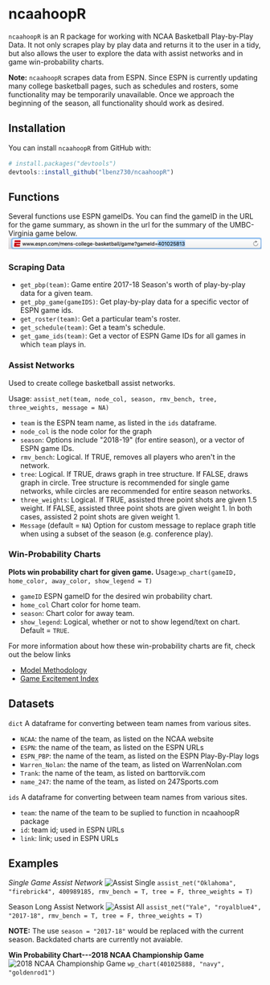 # ncaahoopR
`ncaahoopR` is an R package for working with NCAA Basketball Play-by-Play Data. It not only scrapes play by play data 
and returns it to the user in a tidy, but also allows the user to explore the data with assist networks and in game win-probability charts.

__Note:__ `ncaahoopR` scrapes data from ESPN. Since ESPN is currently updating many college basketball pages, such as schedules and rosters,
some functionality may be temporarily unavailable. Once we approach the beginning of the season, all functionality should work as desired.


## Installation
You can install `ncaahoopR` from GitHub with:

``` r
# install.packages("devtools")
devtools::install_github("lbenz730/ncaahoopR")
```

## Functions
Several functions use ESPN gameIDs. You can find the gameID in the URL for the game summary, 
as shown in the url for the summary of the UMBC-Virginia game below.
![gameid](figures/espn.png)

### Scraping Data
* ```get_pbp(team)```: Game entire 2017-18 Season's worth of play-by-play data for a given team.
* ```get_pbp_game(gameIDS)```:  Get play-by-play data for a specific vector of ESPN game ids. 
* ```get_roster(team)```: Get a particular team's roster. 
* ```get_schedule(team)```: Get a team's schedule.
* ```get_game_ids(team)```: Get a vector of ESPN Game IDs for all games in which ```team``` plays in.

### Assist Networks
Used to create college basketball assist networks. 

Usage: ```assist_net(team, node_col, season, rmv_bench, tree, three_weights, message = NA)```

* ```team``` is the ESPN team name, as listed in the `ids` dataframe.
* ```node_col``` is the node color for the graph
* ```season```: Options include "2018-19" (for entire season), or a vector of ESPN game IDs. 
* ```rmv_bench```: Logical. If TRUE, removes all players who aren't in the network. 
* ```tree```: Logical. If TRUE, draws graph in tree structure. If FALSE, draws graph in circle. Tree structure is recommended for single game networks, while circles are recommended for entire season networks.
* ```three_weights```: Logical. If TRUE, assisted three point shots are given 1.5 weight. If FALSE, assisted three point shots are given weight 1. In both cases, assisted 2 point shots are given weight 1. 
* ```Message``` (default = ```NA```) Option for custom message to replace graph title when using a subset of the season (e.g. conference play).

### Win-Probability Charts
__Plots win probability chart for given game.__
Usage:```wp_chart(gameID, home_color, away_color, show_legend = T)```
* ```gameID``` ESPN gameID for the desired win probability chart.
* ```home_col``` Chart color for home team.
* ```season```: Chart color for away team.
* ```show_legend```: Logical, whether or not to show legend/text on chart. Default = `TRUE`.

For more information about how these win-probability charts are fit, check out the below links

* [Model Methodology](https://sports.sites.yale.edu/ncaa-basketball-win-probability-model)
* [Game Excitement Index](https://sports.sites.yale.edu/game-excitement-index-part-ii)

## Datasets

```dict``` A dataframe for converting between team names from various sites.
 
 * ```NCAA```: the name of the team, as listed on the NCAA website
 * ```ESPN```: the name of the team, as listed on the ESPN URLs
 * ```ESPN_PBP```: the name of the team, as listed on the ESPN Play-By-Play logs
 * ```Warren_Nolan```: the name of the team, as listed on WarrenNolan.com
 * ```Trank```: the name of the team, as listed on barttorvik.com
 * ```name_247```: the name of the team, as listed on 247Sports.com

```ids``` A dataframe for converting between team names from various sites.
 
 * ```team```: the name of the team to be suplied to function in ncaahoopR package
 * ```id```: team id; used in ESPN URLs
 * ```link```: link; used in ESPN URLs

## Examples
_Single Game Assist Network_
![Assist Single](figures/oklahoma.png)
```assist_net("Oklahoma", "firebrick4", 400989185, rmv_bench = T, tree = F, three_weights = T)```

Season Long Assist Network
![Assist All](figures/yale.png)
```assist_net("Yale", "royalblue4", "2017-18", rmv_bench = T, tree = F, three_weights = T)```

__NOTE:__ The use ```season = "2017-18"``` would be replaced with the current season. Backdated charts are currently not avaiable.

__Win Probability Chart---2018 NCAA Championship Game__
![2018 NCAA Championship Game](figures/wp_chart.png)
```wp_chart(401025888, "navy", "goldenrod1")```
